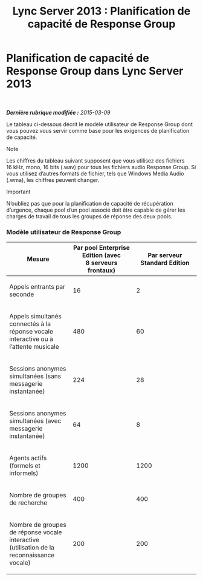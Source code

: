 ﻿---
title: 'Lync Server 2013 : Planification de capacité de Response Group'
TOCTitle: Planification de capacité de Response Group
ms:assetid: a2459a69-1f45-4f2f-bca5-d4f442708e44
ms:mtpsurl: https://technet.microsoft.com/fr-fr/library/Gg412754(v=OCS.15)
ms:contentKeyID: 49298370
ms.date: 05/20/2016
mtps_version: v=OCS.15
ms.translationtype: HT
---

# Planification de capacité de Response Group dans Lync Server 2013

 

_**Dernière rubrique modifiée :** 2015-03-09_

Le tableau ci-dessous décrit le modèle utilisateur de Response Group dont vous pouvez vous servir comme base pour les exigences de planification de capacité.

> [!NOTE]  
> Les chiffres du tableau suivant supposent que vous utilisez des fichiers 16 kHz, mono, 16 bits (.wav) pour tous les fichiers audio Response Group. Si vous utilisez d’autres formats de fichier, tels que Windows Media Audio (.wma), les chiffres peuvent changer.

> [!IMPORTANT]  
> N’oubliez pas que pour la planification de capacité de récupération d’urgence, chaque pool d’un pool associé doit être capable de gérer les charges de travail de tous les groupes de réponse des deux pools.

### Modèle utilisateur de Response Group

<table>
<colgroup>
<col style="width: 33%" />
<col style="width: 33%" />
<col style="width: 33%" />
</colgroup>
<thead>
<tr class="header">
<th>Mesure</th>
<th>Par pool Enterprise Edition (avec 8 serveurs frontaux)</th>
<th>Par serveur Standard Edition</th>
</tr>
</thead>
<tbody>
<tr class="odd">
<td><p>Appels entrants par seconde</p></td>
<td><p>16</p></td>
<td><p>2</p></td>
</tr>
<tr class="even">
<td><p>Appels simultanés connectés à la réponse vocale interactive ou à l’attente musicale</p></td>
<td><p>480</p></td>
<td><p>60</p></td>
</tr>
<tr class="odd">
<td><p>Sessions anonymes simultanées (sans messagerie instantanée)</p></td>
<td><p>224</p></td>
<td><p>28</p></td>
</tr>
<tr class="even">
<td><p>Sessions anonymes simultanées (avec messagerie instantanée)</p></td>
<td><p>64</p></td>
<td><p>8</p></td>
</tr>
<tr class="odd">
<td><p>Agents actifs (formels et informels)</p></td>
<td><p>1200</p></td>
<td><p>1200</p></td>
</tr>
<tr class="even">
<td><p>Nombre de groupes de recherche</p></td>
<td><p>400</p></td>
<td><p>400</p></td>
</tr>
<tr class="odd">
<td><p>Nombre de groupes de réponse vocale interactive (utilisation de la reconnaissance vocale)</p></td>
<td><p>200</p></td>
<td><p>200</p></td>
</tr>
</tbody>
</table>

